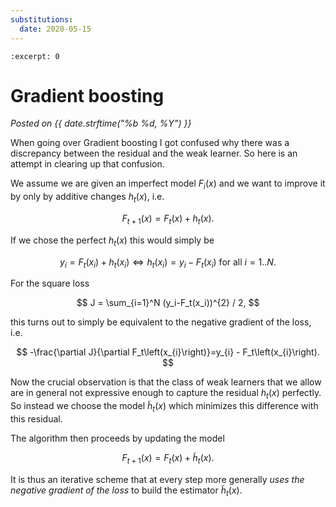 ```yaml
---
substitutions:
  date: 2020-05-15
---
```

```{post} 2020-05-15
:excerpt: 0
```

# Gradient boosting
_Posted on {{ date.strftime("%b %d, %Y") }}_


When going over Gradient boosting I got confused why there was a discrepancy between the residual and the weak learner.
So here is an attempt in clearing up that confusion.

We assume we are given an imperfect model $F_i(x)$ and we want to improve it by only by additive changes $h_t(x)$, i.e.

$$F_{t+1}(x) = F_t(x) + h_t(x).$$

If we chose the perfect $h_t(x)$ this would simply be

$$y_i = F_t(x_i) + h_t(x_i) \Leftrightarrow h_t(x_i) = y_i - F_t(x_i) \text{ for all } i=1..N.$$

For the square loss 

$$
J = \sum_{i=1}^N (y_i-F_t(x_i))^{2} / 2,
$$

this turns out to simply be equivalent to the negative gradient of the loss, i.e.

$$
-\frac{\partial J}{\partial F_t\left(x_{i}\right)}=y_{i} - F_t\left(x_{i}\right).
$$

Now the crucial observation is that the class of weak learners that we allow are in general not expressive enough to capture the residual $h_t(x)$ perfectly.
So instead we choose the model $\tilde{h}_t(x)$ which minimizes this difference with this residual.

The algorithm then proceeds by updating the model

$$
F_{t+1}(x) = F_t(x) + \tilde{h}_t(x).
$$

It is thus an iterative scheme that at every step more generally _uses the negative gradient of the loss_ to build the estimator $\tilde{h}_t(x)$.
